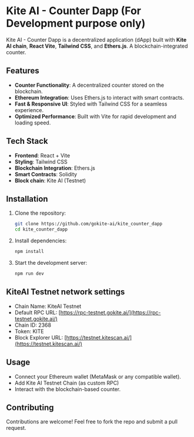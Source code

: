 # Kite AI - Counter Dapp (For Development purpose only)

Kite AI - Counter Dapp is a decentralized application (dApp) built with **Kite AI chain**, **React Vite**, **Tailwind CSS**, and **Ethers.js**. A blockchain-integrated counter.

## Features

- **Counter Functionality**: A decentralized counter stored on the blockchain.
- **Ethereum Integration**: Uses Ethers.js to interact with smart contracts.
- **Fast & Responsive UI**: Styled with Tailwind CSS for a seamless experience.
- **Optimized Performance**: Built with Vite for rapid development and loading speed.

## Tech Stack

- **Frontend**: React + Vite
- **Styling**: Tailwind CSS
- **Blockchain Integration**: Ethers.js
- **Smart Contracts**: Solidity
- **Block chain**: Kite AI (Testnet)

## Installation

1. Clone the repository:
   ```sh
   git clone https://github.com/gokite-ai/kite_counter_dapp
   cd kite_counter_dapp
   ```
2. Install dependencies:
   ```sh
   npm install
   ```
3. Start the development server:
   ```sh
   npm run dev
   ```

## KiteAI Testnet network settings

- Chain Name: KiteAI Testnet  
- Default RPC URL: [https://rpc-testnet.gokite.ai/](https://rpc-testnet.gokite.ai/)  
- Chain ID: 2368  
- Token: KITE  
- Block Explorer URL: [https://testnet.kitescan.ai/](https://testnet.kitescan.ai/)  

## Usage

- Connect your Ethereum wallet (MetaMask or any compatible wallet).
- Add Kite AI Testnet Chain (as custom RPC)
- Interact with the blockchain-based counter.

## Contributing

Contributions are welcome! Feel free to fork the repo and submit a pull request.
